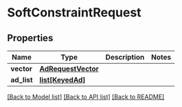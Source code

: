 # SoftConstraintRequest

## Properties
Name | Type | Description | Notes
------------ | ------------- | ------------- | -------------
**vector** | [**AdRequestVector**](AdRequestVector.md) |  | 
**ad_list** | [**list[KeyedAd]**](KeyedAd.md) |  | 

[[Back to Model list]](../README.md#documentation-for-models) [[Back to API list]](../README.md#documentation-for-api-endpoints) [[Back to README]](../README.md)


